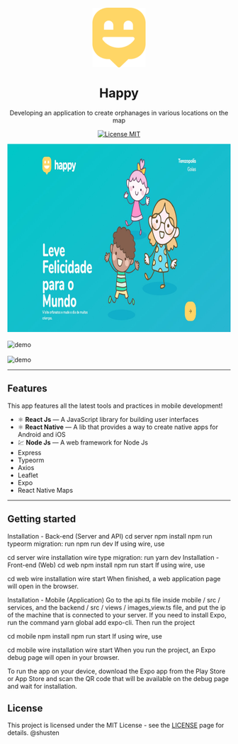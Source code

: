 <h1 align="center">
<br>
  <img src="https://github.com/GeisonDv/RocketSeat-nlw-03-omnistack/blob/main/web/src/images/Local.svg" alt="YOUR_PROJECT_NAME" width="120">
<br>
<br>
Happy
</h1>

<p align="center">Developing an application to create orphanages in various locations on the map</p>

<p align="center">
  <a href="https://opensource.org/licenses/MIT">
    <img src="https://img.shields.io/badge/License-MIT-blue.svg" alt="License MIT">
  </a>
</p>

[//]: # (Add your gifs/images here:)
<div>
  <img src="https://github.com/GeisonDv/RocketSeat-nlw-03-omnistack/blob/main/download/happy.jpg" alt="demo" height="425">
  <br>
  <br>
  <img src="https://github.com/GeisonDv/RocketSeat-nlw-03-omnistack/blob/main/download/git-mobile.gif" alt="demo" height="425">
  <br>
  <br>
  <img src="https://github.com/GeisonDv/RocketSeat-nlw-03-omnistack/blob/main/download/orfanato.gif" alt="demo" height="425">
</div>

<hr />

## Features
[//]: # (Add the features of your project here:)
This app features all the latest tools and practices in mobile development!

- ⚛️ **React Js** — A JavaScript library for building user interfaces
- ⚛️ **React Native** — A lib that provides a way to create native apps for Android and iOS
- 💹 **Node Js** — A web framework for Node Js
- Express
- Typeorm
- Axios
- Leaflet
- Expo
- React Native Maps

<hr />

## Getting started

Installation - Back-end (Server and API)
cd server
npm install
npm run typeorm migration: run
npm run dev
If using wire, use

cd server
wire installation
wire type migration: run
yarn dev
Installation - Front-end (Web)
cd web
npm install
npm run start
If using wire, use

cd web
wire installation
wire start
When finished, a web application page will open in the browser.

Installation - Mobile (Application)
Go to the api.ts file inside mobile / src / services, and the backend / src / views / images_view.ts file, and put the ip of the machine that is connected to your server. If you need to install Expo, run the command yarn global add expo-cli. Then run the project

cd mobile
npm install
npm run start
If using wire, use

cd mobile
wire installation
wire start
When you run the project, an Expo debug page will open in your browser.

To run the app on your device, download the Expo app from the Play Store or App Store and scan the QR code that will be available on the debug page and wait for installation.


## License

This project is licensed under the MIT License - see the [LICENSE](https://opensource.org/licenses/MIT) page for details.
@shusten

